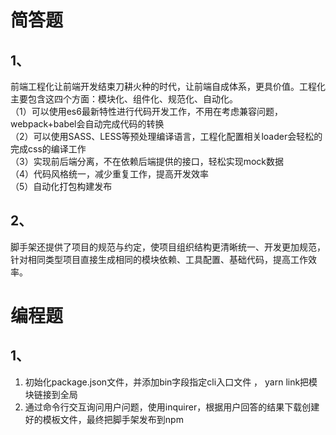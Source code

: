 # 简答题
## 1、
前端工程化让前端开发结束刀耕火种的时代，让前端自成体系，更具价值。工程化主要包含这四个方面：模块化、组件化、规范化、自动化。  
（1）可以使用es6最新特性进行代码开发工作，不用在考虑兼容问题，webpack+babel会自动完成代码的转换  
（2）可以使用SASS、LESS等预处理编译语言，工程化配置相关loader会轻松的完成css的编译工作  
（3）实现前后端分离，不在依赖后端提供的接口，轻松实现mock数据  
（4）代码风格统一，减少重复工作，提高开发效率  
（5）自动化打包构建发布


## 2、
脚手架还提供了项目的规范与约定，使项目组织结构更清晰统一、开发更加规范，针对相同类型项目直接生成相同的模块依赖、工具配置、基础代码，提高工作效率。

# 编程题
## 1、
1. 初始化package.json文件，并添加bin字段指定cli入口文件 ， yarn link把模块链接到全局  
2. 通过命令行交互询问用户问题，使用inquirer，根据用户回答的结果下载创建好的模板文件，最终把脚手架发布到npm